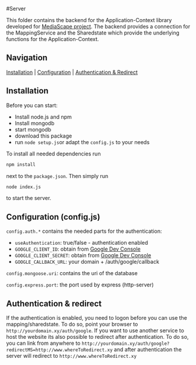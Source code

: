 #Server

This folder contains the backend for the Application-Context library developed for [MediaScape project](http://mediascapeproject.eu/).
The backend provides a connection for the MappingService and the Sharedstate which provide the underlying functions for the Application-Context.


## Navigation
[Installation][] | [Configuration][] | [Authentication & Redirect][]


## Installation
Before you can start:
* Install node.js and npm
* Install mongodb
* start mongodb
* download this package
* run `node setup.js`or adapt the `config.js` to your needs

To install all needed dependencies run
```bash
npm install
```
next to the `package.json`. Then simply run
```bash
node index.js
```
to start the server.

## Configuration (config.js)
`config.auth.*` contains the needed parts for the authentication:
* `useAuthentication`: true/false - authentication enabled
* `GOOGLE_CLIENT_ID`: obtain from [Google Dev Console](https://console.developers.google.com/project)
* `GOOGLE_CLIENT_SECRET`: obtain from [Google Dev Console](https://console.developers.google.com/project)
* `GOOGLE_CALLBACK_URL`: your domain + /auth/google/callback

`config.mongoose.uri`: contains the uri of the database  

`config.express.port`: the port used by express (http-server)

## Authentication & redirect
If the authentication is enabled, you need to logon before you can use the mapping/sharedstate. To do so, point your browser to `http://yourdomain.xy/auth/google`. If you want to use another service to host the website its also possible to redirect after authentication. To do so, you can link from anywhere to `http://yourdomain.xy/auth/google?redirectMS=http://www.whereToRedirect.xy` and after authentication the server will redirect to `http://www.whereToRedirect.xy`


[Installation]: #installation
[Configuration]: #configuration-configjs
[Authentication & Redirect]: #authentication--redirect